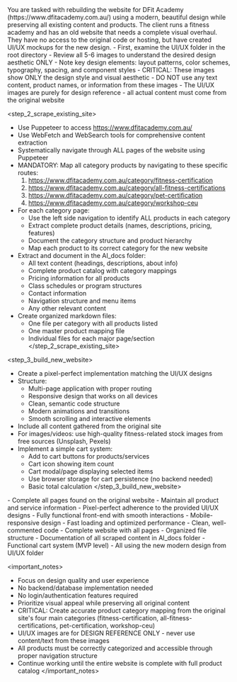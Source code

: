 <task>
You are tasked with rebuilding the website for DFit Academy (https://www.dfitacademy.com.au/) using a modern, beautiful design while preserving all existing content and products.
</task>

<context>
The client runs a fitness academy and has an old website that needs a complete visual overhaul. They have no access to the original code or hosting, but have created UI/UX mockups for the new design.
</context>

<instructions>
<step_1_analyze_design>
- First, examine the UI/UX folder in the root directory
- Review all 5-6 images to understand the desired design aesthetic ONLY
- Note key design elements: layout patterns, color schemes, typography, spacing, and component styles
- CRITICAL: These images show ONLY the design style and visual aesthetic - DO NOT use any text content, product names, or information from these images
- The UI/UX images are purely for design reference - all actual content must come from the original website
</step_1_analyze_design>

<step_2_scrape_existing_site>
- Use Puppeteer to access https://www.dfitacademy.com.au/
- Use WebFetch and WebSearch tools for comprehensive content extraction
- Systematically navigate through ALL pages of the website using Puppeteer
- MANDATORY: Map all category products by navigating to these specific routes:
  1. https://www.dfitacademy.com.au/category/fitness-certification
  2. https://www.dfitacademy.com.au/category/all-fitness-certifications  
  3. https://www.dfitacademy.com.au/category/pet-certification
  4. https://www.dfitacademy.com.au/category/workshop-ceu
- For each category page:
  - Use the left side navigation to identify ALL products in each category
  - Extract complete product details (names, descriptions, pricing, features)
  - Document the category structure and product hierarchy
  - Map each product to its correct category for the new website
- Extract and document in the AI_docs folder:
  - All text content (headings, descriptions, about info)
  - Complete product catalog with category mappings
  - Pricing information for all products
  - Class schedules or program structures
  - Contact information
  - Navigation structure and menu items
  - Any other relevant content
- Create organized markdown files:
  - One file per category with all products listed
  - One master product mapping file
  - Individual files for each major page/section
</step_2_scrape_existing_site>

<step_3_build_new_website>
- Create a pixel-perfect implementation matching the UI/UX designs
- Structure:
  - Multi-page application with proper routing
  - Responsive design that works on all devices
  - Clean, semantic code structure
  - Modern animations and transitions
  - Smooth scrolling and interactive elements
- Include all content gathered from the original site
- For images/videos: use high-quality fitness-related stock images from free sources (Unsplash, Pexels)
- Implement a simple cart system:
  - Add to cart buttons for products/services
  - Cart icon showing item count
  - Cart modal/page displaying selected items
  - Use browser storage for cart persistence (no backend needed)
  - Basic total calculation
</step_3_build_new_website>
</instructions>

<requirements>
- Complete all pages found on the original website
- Maintain all product and service information
- Pixel-perfect adherence to the provided UI/UX designs
- Fully functional front-end with smooth interactions
- Mobile-responsive design
- Fast loading and optimized performance
- Clean, well-commented code
</requirements>

<deliverables>
- Complete website with all pages
- Organized file structure
- Documentation of all scraped content in AI_docs folder
- Functional cart system (MVP level)
- All using the new modern design from UI/UX folder
</deliverables>

<important_notes>
- Focus on design quality and user experience
- No backend/database implementation needed
- No login/authentication features required
- Prioritize visual appeal while preserving all original content
- CRITICAL: Create accurate product category mapping from the original site's four main categories (fitness-certification, all-fitness-certifications, pet-certification, workshop-ceu)
- UI/UX images are for DESIGN REFERENCE ONLY - never use content/text from these images
- All products must be correctly categorized and accessible through proper navigation structure
- Continue working until the entire website is complete with full product catalog
</important_notes>